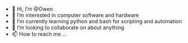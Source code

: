 - 👋 Hi, I’m @Owen
- 👀 I’m interested in computer software and hardware
- 🌱 I’m currently learning python and bash for scripting and automation
- 💞️ I’m looking to collaborate on about anything
- 📫 How to reach me ...

<!---
owxneby/owxneby is a ✨ special ✨ repository because its `README.md` (this file) appears on your GitHub profile.
You can click the Preview link to take a look at your changes.
--->
